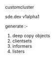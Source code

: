 
customcluster

sde.dev
v1alpha1

generate :-
1. deep copy objects
2. clientsets
3. informers
4. listers

